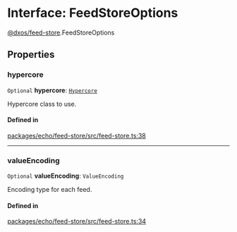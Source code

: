 # Interface: FeedStoreOptions

[@dxos/feed-store](../modules/dxos_feed_store.md).FeedStoreOptions

## Properties

### hypercore

 `Optional` **hypercore**: [`Hypercore`](../types/dxos_feed_store.Hypercore.md)

Hypercore class to use.

#### Defined in

[packages/echo/feed-store/src/feed-store.ts:38](https://github.com/dxos/dxos/blob/db8188dae/packages/echo/feed-store/src/feed-store.ts#L38)

___

### valueEncoding

 `Optional` **valueEncoding**: `ValueEncoding`

Encoding type for each feed.

#### Defined in

[packages/echo/feed-store/src/feed-store.ts:34](https://github.com/dxos/dxos/blob/db8188dae/packages/echo/feed-store/src/feed-store.ts#L34)
